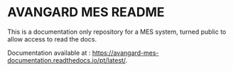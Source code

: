 # AVANGARD MES README

This is a documentation only repository for a MES system, turned public to allow access to read the docs.

Documentation available at : https://avangard-mes-documentation.readthedocs.io/pt/latest/.
